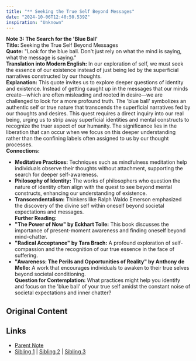 ```yaml
---
title: "** Seeking the True Self Beyond Messages"
date: "2024-10-06T12:40:50.539Z"
inspiration: "Unknown"
---
```



**Note 3: The Search for the 'Blue Ball'**  
**Title:** Seeking the True Self Beyond Messages  
**Quote:** "Look for the blue ball. Don't just rely on what the mind is saying, what the message is saying."  
**Translation into Modern English:** In our exploration of self, we must seek the essence of our existence instead of just being led by the superficial narratives constructed by our thoughts.  
**Explanation:** This quote invites us to explore deeper questions of identity and existence. Instead of getting caught up in the messages that our minds create—which are often misleading and rooted in desire—we are challenged to look for a more profound truth. The 'blue ball' symbolizes an authentic self or true nature that transcends the superficial narratives fed by our thoughts and desires. This quest requires a direct inquiry into our real being, urging us to strip away superficial identities and mental constructs to recognize the truer aspect of our humanity. The significance lies in the liberation that can occur when we focus on this deeper understanding rather than the confining labels often assigned to us by our thought processes.  
**Connections:**  
- **Meditative Practices:** Techniques such as mindfulness meditation help individuals observe their thoughts without attachment, supporting the search for deeper self-awareness.  
- **Philosophy of Identity:** The works of philosophers who question the nature of identity often align with the quest to see beyond mental constructs, enhancing our understanding of existence.  
- **Transcendentalism:** Thinkers like Ralph Waldo Emerson emphasized the discovery of the divine self within oneself beyond societal expectations and messages.  
**Further Reading:**  
- **"The Power of Now" by Eckhart Tolle:** This book discusses the importance of present-moment awareness and finding oneself beyond mind-chatter.  
- **"Radical Acceptance" by Tara Brach:** A profound exploration of self-compassion and the recognition of our true essence in the face of suffering.  
- **"Awareness: The Perils and Opportunities of Reality" by Anthony de Mello:** A work that encourages individuals to awaken to their true selves beyond societal conditioning.  
**Question for Contemplation:** What practices might help you identify and focus on the 'blue ball' of your true self amidst the constant noise of societal expectations and inner chatter?  


## Original Content



## Links

- [Parent Note](/parent-note.md)
- [Sibling 1](/zettel1.md) | [Sibling 2](/zettel2.md) | [Sibling 3](/zettel3.md)
